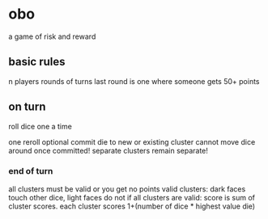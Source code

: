 # obo
a game of risk and reward

## basic rules
n players
rounds of turns
last round is one where someone gets 50+ points

## on turn
roll dice one a time
 
one reroll optional
commit die to new or existing cluster
cannot move dice around once committed! separate clusters remain separate!

### end of turn

all clusters must be valid or you get no points
valid clusters: dark faces touch other dice, light faces do not
if all clusters are valid: score is sum of cluster scores. each cluster scores 1+(number of dice * highest value die)
